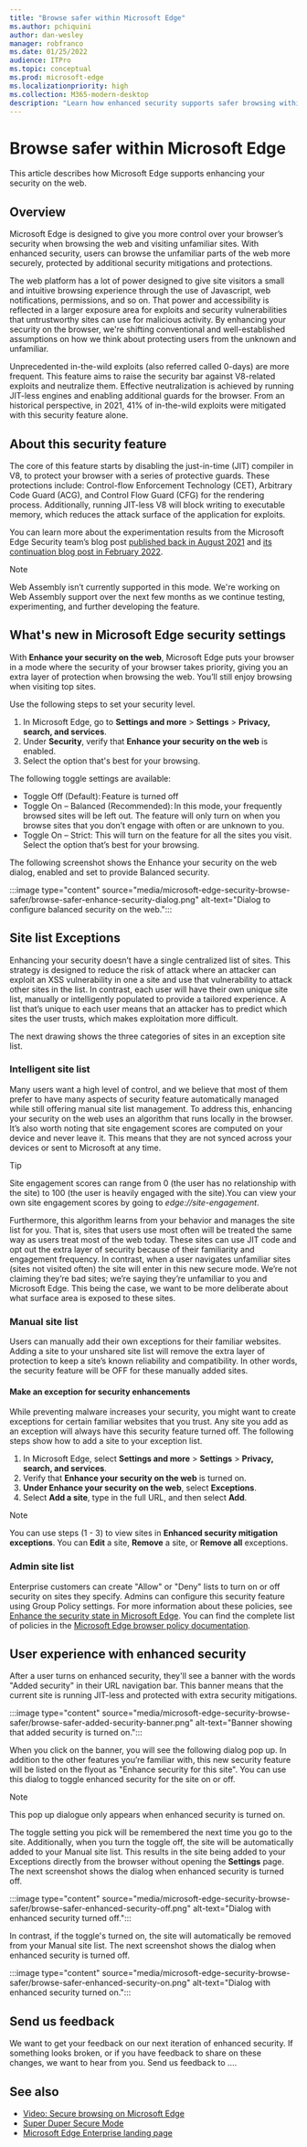 ```yaml
---
title: "Browse safer within Microsoft Edge"
ms.author: pchiquini
author: dan-wesley
manager: robfranco
ms.date: 01/25/2022
audience: ITPro
ms.topic: conceptual
ms.prod: microsoft-edge
ms.localizationpriority: high
ms.collection: M365-modern-desktop
description: "Learn how enhanced security supports safer browsing within Microsoft Edge."
---
```

# Browse safer within Microsoft Edge

This article describes how Microsoft Edge supports enhancing your security on the web.

## Overview

Microsoft Edge is designed to give you more control over your browser’s security when browsing the web and visiting unfamiliar sites. With enhanced security, users can browse the unfamiliar parts of the web more securely, protected by additional security mitigations and protections.

The web platform has a lot of power designed to give site visitors a small and intuitive browsing experience through the use of Javascript, web notifications, permissions, and so on. That power and accessibility is reflected in a larger exposure area for exploits and security vulnerabilities that untrustworthy sites can use for malicious activity. By enhancing your security on the browser, we're shifting conventional and well-established assumptions on how we think about protecting users from the unknown and unfamiliar.  

Unprecedented in-the-wild exploits (also referred called 0-days) are more frequent. This feature aims to raise the security bar against V8-related exploits and neutralize them. Effective neutralization is achieved by running JIT-less engines and enabling additional guards for the browser. From an historical perspective, in 2021, 41% of in-the-wild exploits were mitigated with this security feature alone.

## About this security feature

The core of this feature starts by disabling the just-in-time (JIT) compiler in V8, to protect your browser with a series of protective guards. These protections include: Control-flow Enforcement Technology (CET), Arbitrary Code Guard (ACG), and Control Flow Guard (CFG) for the rendering process. Additionally, running JIT-less V8 will block writing to executable memory, which reduces the attack surface of the application for exploits.

You can learn more about the experimentation results from the Microsoft Edge Security team’s blog post [published back in August 2021](https://microsoftedge.github.io/edgevr/posts/Super-Duper-Secure-Mode) and [its continuation blog post in February 2022]().

> [!NOTE]
> Web Assembly isn’t currently supported in this mode. We're working on Web Assembly support over the next few months as we continue testing, experimenting, and further developing the feature.

## What's new in Microsoft Edge security settings

With **Enhance your security on the web**, Microsoft Edge puts your browser in a mode where the security of your browser takes priority, giving you an extra layer of protection when browsing the web. You’ll still enjoy browsing when visiting top sites.

Use the following steps to set your security level.

1. In Microsoft Edge, go to **Settings and more** > **Settings** > **Privacy, search, and services**.
2. Under **Security**, verify that **Enhance your security on the web** is enabled.
3. Select the option that's best for your browsing.

The following toggle settings are available:

- Toggle Off (Default): Feature is turned off
- Toggle On – Balanced (Recommended): In this mode, your frequently browsed sites will be left out. The feature will only turn on when you browse sites that you don’t engage with often or are unknown to you.
- Toggle On – Strict: This will turn on the feature for all the sites you visit. 
Select the option that’s best for your browsing.

The following screenshot shows the Enhance your security on the web dialog, enabled and set to provide Balanced security.

:::image type="content" source="media/microsoft-edge-security-browse-safer/browse-safer-enhance-security-dialog.png" alt-text="Dialog to configure balanced security on the web.":::

## Site list Exceptions

Enhancing your security doesn’t have a single centralized list of sites. This strategy is designed to reduce the risk of attack where an attacker can exploit an XSS vulnerability in one a site and use that vulnerability to attack other sites in the list. In contrast, each user will have their own unique site list, manually or intelligently populated to provide a tailored experience. A list that’s unique to each user means that an attacker has to predict which sites the user trusts, which makes exploitation more difficult.

The next drawing shows the three categories of sites in an exception site list.


### Intelligent site list

Many users want a high level of control, and we believe that most of them prefer to have many aspects of security feature automatically managed while still offering manual site list management. To address this, enhancing your security on the web uses an algorithm that runs locally in the browser. It’s also worth noting that site engagement scores are computed on your device and never leave it. This means that they are not synced across your devices or sent to Microsoft at any time.

> [!TIP]
> Site engagement scores can range from 0 (the user has no relationship with the site) to 100 (the user is heavily engaged with the site).You can view your own site engagement scores by going to *edge://site-engagement*.

Furthermore, this algorithm learns from your behavior and manages the site list for you. That is, sites that users use most often will be treated the same way as users treat most of the web today. These sites can use JIT code and opt out the extra layer of security because of their familiarity and engagement frequency. In contrast, when a user navigates unfamiliar sites (sites not visited often) the site will enter in this new secure mode. We’re not claiming they’re bad sites; we’re saying they’re unfamiliar to you and Microsoft Edge. This being the case, we want to be more deliberate about what surface area is exposed to these sites.

### Manual site list

Users can manually add their own exceptions for their familiar websites. Adding a site to your unshared site list will remove the extra layer of protection to keep a site’s known reliability and compatibility. In other words, the security feature will be OFF for these manually added sites.

#### Make an exception for security enhancements

While preventing malware increases your security, you might want to create exceptions for certain familiar websites that you trust. Any site you add as an exception will always have this security feature turned off. The following steps show how to add a site to your exception list.

1. In Microsoft Edge, select **Settings and more** > **Settings** > **Privacy, search, and services**.
2. Verify that **Enhance your security on the web** is turned on.
3. **Under Enhance your security on the web**, select **Exceptions**.
4. Select **Add a site**, type in the full URL, and then select **Add**.

> [!NOTE]
> You can use steps (1 - 3) to view sites in **Enhanced security mitigation exceptions**. You can **Edit** a site, **Remove** a site, or **Remove all** exceptions.

### Admin site list

Enterprise customers can create "Allow" or "Deny" lists to turn on or off security on sites they specify. Admins can configure this security feature using Group Policy settings. For more information about these policies, see [Enhance the security state in Microsoft Edge](/deployedge/microsoft-edge-policies#enhancesecuritymode). You can find the complete list of policies in the [Microsoft Edge browser policy documentation](/deployedge/microsoft-edge-policies).

## User experience with enhanced security

After a user turns on enhanced security, they'll see a banner with the words "Added security" in their URL navigation bar. This banner means that the current site is running JIT-less and protected with extra security mitigations.

:::image type="content" source="media/microsoft-edge-security-browse-safer/browse-safer-added-security-banner.png" alt-text="Banner showing that added security is turned on.":::

When you click on the banner, you will see the following dialog pop up. In addition to the  other features you’re familiar with, this new security feature will be listed on the flyout as "Enhance security for this site". You can use this dialog to toggle enhanced security for the site on or off.

> [!NOTE]
> This pop up dialogue only appears when enhanced security is turned on.

The toggle setting you pick will be remembered the next time you go to the site. Additionally, when you turn the toggle off, the site will be automatically added to your Manual site list. This results in the site being added to your Exceptions directly from the browser without opening the **Settings** page. The next screenshot shows the dialog when enhanced security is turned off.

:::image type="content" source="media/microsoft-edge-security-browse-safer/browse-safer-enhanced-security-off.png" alt-text="Dialog with enhanced security turned off.":::

In contrast, if the toggle's turned on, the site will automatically be removed from your Manual site list. The next screenshot shows the dialog when enhanced security is turned off.

:::image type="content" source="media/microsoft-edge-security-browse-safer/browse-safer-enhanced-security-on.png" alt-text="Dialog with enhanced security turned on.":::

## Send us feedback

We want to get your feedback on our next iteration of enhanced security. If something looks broken, or if you have feedback to share on these changes, we want to hear from you. Send us feedback to ....

## See also

- [Video: Secure browsing on Microsoft Edge](microsoft-edge-video-security-smartscreen.md)
- [Super Duper Secure Mode](https://microsoftedge.github.io/edgevr/posts/Super-Duper-Secure-Mode/)
- [Microsoft Edge Enterprise landing page](https://aka.ms/EdgeEnterprise)